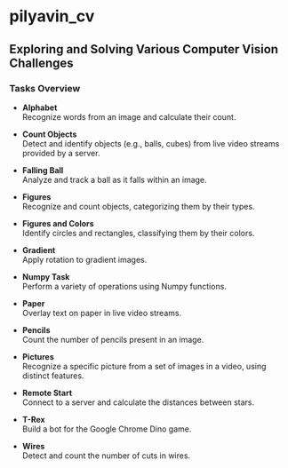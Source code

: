 # **pilyavin_cv**  

## **Exploring and Solving Various Computer Vision Challenges**  

### **Tasks Overview**  

- **Alphabet**  
  Recognize words from an image and calculate their count.  

- **Count Objects**  
  Detect and identify objects (e.g., balls, cubes) from live video streams provided by a server.  

- **Falling Ball**  
  Analyze and track a ball as it falls within an image.  

- **Figures**  
  Recognize and count objects, categorizing them by their types.  

- **Figures and Colors**  
  Identify circles and rectangles, classifying them by their colors.  

- **Gradient**  
  Apply rotation to gradient images.  

- **Numpy Task**  
  Perform a variety of operations using Numpy functions.  

- **Paper**  
  Overlay text on paper in live video streams.  

- **Pencils**  
  Count the number of pencils present in an image.  

- **Pictures**  
  Recognize a specific picture from a set of images in a video, using distinct features.  

- **Remote Start**  
  Connect to a server and calculate the distances between stars.  

- **T-Rex**  
  Build a bot for the Google Chrome Dino game.  

- **Wires**  
  Detect and count the number of cuts in wires.  
